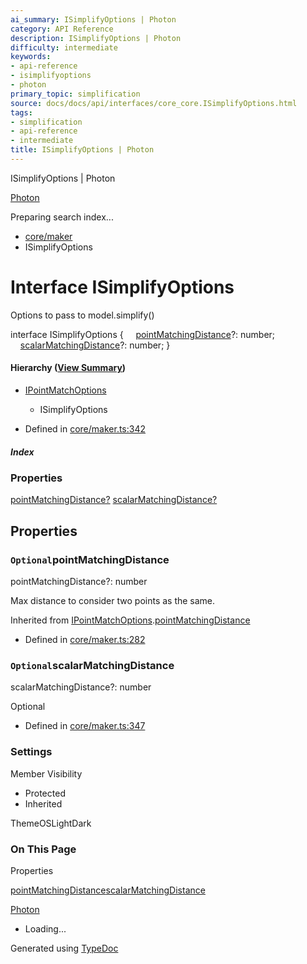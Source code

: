 ```yaml
---
ai_summary: ISimplifyOptions | Photon
category: API Reference
description: ISimplifyOptions | Photon
difficulty: intermediate
keywords:
- api-reference
- isimplifyoptions
- photon
primary_topic: simplification
source: docs/docs/api/interfaces/core_core.ISimplifyOptions.html
tags:
- simplification
- api-reference
- intermediate
title: ISimplifyOptions | Photon
---
```

ISimplifyOptions | Photon

[Photon](../index.md)




Preparing search index...

* [core/maker](../modules/core_maker.md)
* ISimplifyOptions

# Interface ISimplifyOptions

Options to pass to model.simplify()

interface ISimplifyOptions {
    [pointMatchingDistance](#pointmatchingdistance)?: number;
    [scalarMatchingDistance](#scalarmatchingdistance)?: number;
}

#### Hierarchy ([View Summary](../hierarchy.md#core/maker.ISimplifyOptions))

* [IPointMatchOptions](core_maker.IPointMatchOptions.md)
  + ISimplifyOptions

* Defined in [core/maker.ts:342](https://github.com/mwhite454/photon/blob/main/packages/photon/src/core/maker.ts#L342)

##### Index

### Properties

[pointMatchingDistance?](#pointmatchingdistance)
[scalarMatchingDistance?](#scalarmatchingdistance)

## Properties

### `Optional`pointMatchingDistance

pointMatchingDistance?: number

Max distance to consider two points as the same.

Inherited from [IPointMatchOptions](core_maker.IPointMatchOptions.md).[pointMatchingDistance](core_maker.IPointMatchOptions.md#pointmatchingdistance)

* Defined in [core/maker.ts:282](https://github.com/mwhite454/photon/blob/main/packages/photon/src/core/maker.ts#L282)

### `Optional`scalarMatchingDistance

scalarMatchingDistance?: number

Optional

* Defined in [core/maker.ts:347](https://github.com/mwhite454/photon/blob/main/packages/photon/src/core/maker.ts#L347)

### Settings

Member Visibility

* Protected
* Inherited

ThemeOSLightDark

### On This Page

Properties

[pointMatchingDistance](#pointmatchingdistance)[scalarMatchingDistance](#scalarmatchingdistance)

[Photon](../index.md)

* Loading...

Generated using [TypeDoc](https://typedoc.org/)
